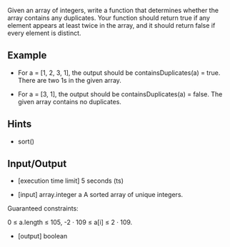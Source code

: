Given an array of integers, write a function that determines whether the array contains any duplicates. Your function should return true if any element appears at least twice in the array, and it should return false if every element is distinct.

## Example

* For a = [1, 2, 3, 1], the output should be containsDuplicates(a) = true.
There are two 1s in the given array.

* For a = [3, 1], the output should be containsDuplicates(a) = false.
The given array contains no duplicates.

## Hints

* sort()

## Input/Output

* [execution time limit] 5 seconds (ts)

* [input] array.integer a A sorted array of unique integers.

Guaranteed constraints:

0 ≤ a.length ≤ 105, -2 · 109 ≤ a[i] ≤ 2 · 109.

* [output] boolean